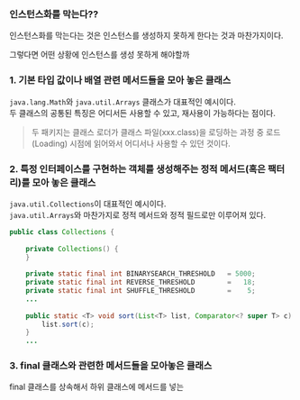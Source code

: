 ### 인스턴스화를 막는다??

인스턴스화를 막는다는 것은 인스턴스를 생성하지 못하게 한다는 것과 마찬가지이다.

그렇다면 어떤 상황에 인스턴스를 생성 못하게 해야할까

### 1. 기본 타입 값이나 배열 관련 메서드들을 모아 놓은 클래스

`java.lang.Math`와 `java.util.Arrays` 클래스가 대표적인 예시이다.<br/>
두 클래스의 공통된 특징은 어디서든 사용할 수 있고, 재사용이 가능하다는 점이다.

> 두 패키지는 클래스 로더가 클래스 파일(xxx.class)을 로딩하는 과정 중 로드(Loading) 시점에 읽어와서 어디서나 사용할 수 있던 것이다.

### 2. 특정 인터페이스를 구현하는 객체를 생성해주는 정적 메서드(혹은 팩터리)를 모아 놓은 클래스

`java.util.Collections`이 대표적인 예시이다.<br/>
`java.util.Arrays`와 마찬가지로 정적 메서드와 정적 필드로만 이루어져 있다.

```java
public class Collections {
    
    private Collections() {
    }
    
    private static final int BINARYSEARCH_THRESHOLD   = 5000;
    private static final int REVERSE_THRESHOLD        =   18;
    private static final int SHUFFLE_THRESHOLD        =    5;
    ...
    
    public static <T> void sort(List<T> list, Comparator<? super T> c) {
        list.sort(c);
    }
    ...
```

### 3. final 클래스와 관련한 메서드들을 모아놓은 클래스

final 클래스를 상속해서 하위 클래스에 메서드를 넣는 





